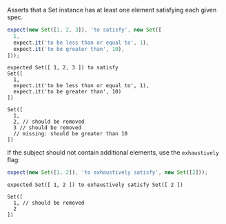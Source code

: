 Asserts that a Set instance has at least one element satisfying each given
spec.

```js
expect(new Set([1, 2, 3]), 'to satisfy', new Set([
  1,
  expect.it('to be less than or equal to', 1),
  expect.it('to be greater than', 10),
]));
```

```output
expected Set([ 1, 2, 3 ]) to satisfy
Set([
  1,
  expect.it('to be less than or equal to', 1),
  expect.it('to be greater than', 10)
])

Set([
  1,
  2, // should be removed
  3 // should be removed
  // missing: should be greater than 10
])
```

If the subject should not contain additional elements, use the `exhaustively`
flag:

```js
expect(new Set([1, 2]), 'to exhaustively satisfy', new Set([2]));
```

```output
expected Set([ 1, 2 ]) to exhaustively satisfy Set([ 2 ])

Set([
  1, // should be removed
  2
])
```
